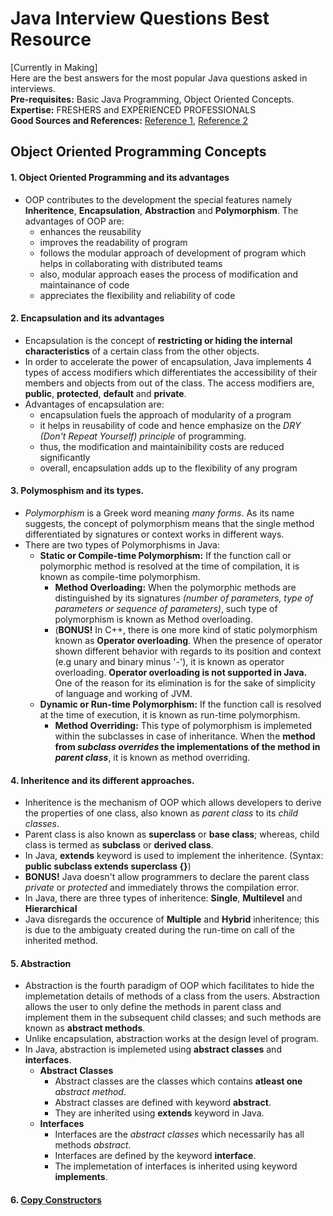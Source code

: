# Java Interview Questions Best Resource  
[Currently in Making]  
Here are the best answers for the most popular Java questions asked in interviews.  
**Pre-requisites:** Basic Java Programming, Object Oriented Concepts.  
**Expertise:** FRESHERS and EXPERIENCED PROFESSIONALS  
**Good Sources and References:** [Reference 1](https://intellipaat.com/blog/interview-question/java-interview-questions/), [Reference 2](https://www.guru99.com/java-interview-questions-answers.html) 

## Object Oriented Programming Concepts  

#### 1. Object Oriented Programming and its advantages
- OOP contributes to the development the special features namely **Inheritence**, **Encapsulation**, **Abstraction** and **Polymorphism**. The advantages of OOP are:  
  - enhances the reusability   
  - improves the readability of program  
  - follows the modular approach of development of program which helps in collaborating with distributed teams  
  - also, modular approach eases the process of modification and maintainance of code 
  - appreciates the flexibility and reliability of code
  
#### 2. Encapsulation and its advantages  
- Encapsulation is the concept of **restricting or hiding the internal characteristics** of a certain class from the other objects.  
- In order to accelerate the power of encapsulation, Java implements 4 types of access modifiers which differentiates the accessibility of their members and objects from out of the class. The access modifiers are, **public**, **protected**, **default** and **private**.
- Advantages of encapsulation are:
  - encapsulation fuels the approach of modularity of a program
  - it helps in reusability of code and hence emphasize on the *DRY (Don't Repeat Yourself) principle* of programming.
  - thus, the modification and maintainibility costs are reduced significantly
  - overall, encapsulation adds up to the flexibility of any program

#### 3. Polymosphism and its types.
- *Polymorphism* is a Greek word meaning *many forms*. As its name suggests, the concept of polymorphism means that the single method differentiated by signatures or context works in different ways.
- There are two types of Polymorphisms in Java:  
  - **Static or Compile-time Polymorphism:** If the function call or polymorphic method is resolved at the time of compilation, it is known as compile-time polymorphism.
    - **Method Overloading:** When the polymorphic methods are distinguished by its signatures *(number of parameters, type of parameters or sequence of parameters)*, such type of polymorphism is known as Method overloading.  
    - (**BONUS!** In C++, there is one more kind of static polymorphism known as **Operator overloading**. When the presence of operator shown different behavior with regards to its position and context (e.g unary and binary minus '-'), it is known as operator overloading. **Operator overloading is not supported in Java.** One of the reason for its elimination is for the sake of simplicity of language and working of JVM.    
  - **Dynamic or Run-time Polymorphism:** If the function call is resolved at the time of execution, it is known as run-time polymorphism.
    - **Method Overriding:** This type of polymorphism is implemeted within the subclasses in case of inheritance. When the **method from *subclass overrides* the implementations of the method in *parent class***, it is known as method overriding.

#### 4. Inheritence and its different approaches.
- Inheritence is the mechanism of OOP which allows developers to derive the properties of one class, also known as *parent class* to its *child classes*.
- Parent class is also known as **superclass** or **base class**; whereas, child class is termed as **subclass** or **derived class**.
- In Java, **extends** keyword is used to implement the inheritence. (Syntax: **public subclass extends superclass {}**)
- **BONUS!** Java doesn't allow programmers to declare the parent class *private* or *protected* and immediately throws the compilation error.
- In Java, there are three types of inheritence: **Single**, **Multilevel** and **Hierarchical**
- Java disregards the occurence of **Multiple** and **Hybrid** inheritence; this is due to the ambiguaty created during the run-time on call of the inherited method.

#### 5. Abstraction
- Abstraction is the fourth paradigm of OOP which facilitates to hide the implemetation details of methods of a class from the users. Abstraction allows the user to only define the methods in parent class and implement them in the subsequent child classes; and such methods are known as **abstract methods**.
- Unlike encapsulation, abstraction works at the design level of program.
- In Java, abstraction is implemeted using **abstract classes** and **interfaces**.
  - **Abstract Classes**
    - Abstract classes are the classes which contains **atleast one** *abstract method*.
    - Abstract classes are defined with keyword **abstract**.
    - They are inherited using **extends** keyword in Java.
  - **Interfaces**
    - Interfaces are the *abstract classes* which necessarily has all methods *abstract*.
    - Interfaces are defined by the keyword **interface**.
    - The implemetation of interfaces is inherited using keyword **implements**. 

 #### 6. [Copy Constructors](https://techvidvan.com/tutorials/java-copy-constructor/) 
